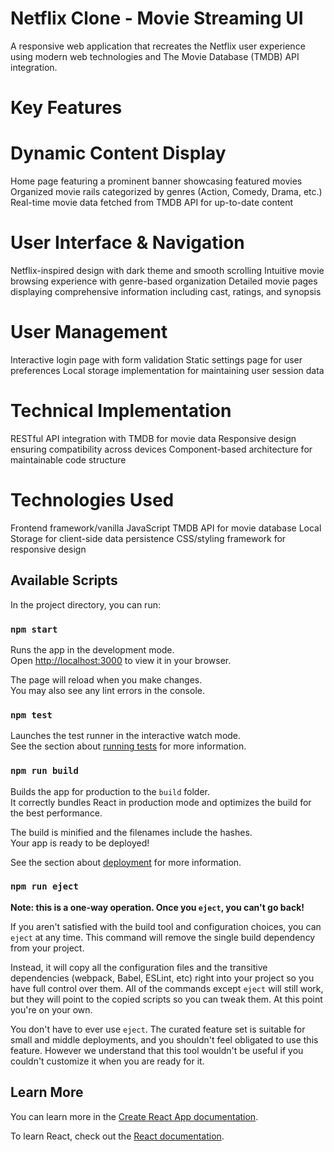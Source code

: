# Netflix Clone - Movie Streaming UI

A responsive web application that recreates the Netflix user experience using modern web technologies and The Movie Database (TMDB) API integration.
# Key Features
# Dynamic Content Display

Home page featuring a prominent banner showcasing featured movies
Organized movie rails categorized by genres (Action, Comedy, Drama, etc.)
Real-time movie data fetched from TMDB API for up-to-date content

# User Interface & Navigation

Netflix-inspired design with dark theme and smooth scrolling
Intuitive movie browsing experience with genre-based organization
Detailed movie pages displaying comprehensive information including cast, ratings, and synopsis

# User Management

Interactive login page with form validation
Static settings page for user preferences
Local storage implementation for maintaining user session data

# Technical Implementation

RESTful API integration with TMDB for movie data
Responsive design ensuring compatibility across devices
Component-based architecture for maintainable code structure

# Technologies Used

Frontend framework/vanilla JavaScript
TMDB API for movie database
Local Storage for client-side data persistence
CSS/styling framework for responsive design

## Available Scripts

In the project directory, you can run:

### `npm start`

Runs the app in the development mode.\
Open [http://localhost:3000](http://localhost:3000) to view it in your browser.

The page will reload when you make changes.\
You may also see any lint errors in the console.

### `npm test`

Launches the test runner in the interactive watch mode.\
See the section about [running tests](https://facebook.github.io/create-react-app/docs/running-tests) for more information.

### `npm run build`

Builds the app for production to the `build` folder.\
It correctly bundles React in production mode and optimizes the build for the best performance.

The build is minified and the filenames include the hashes.\
Your app is ready to be deployed!

See the section about [deployment](https://facebook.github.io/create-react-app/docs/deployment) for more information.

### `npm run eject`

**Note: this is a one-way operation. Once you `eject`, you can't go back!**

If you aren't satisfied with the build tool and configuration choices, you can `eject` at any time. This command will remove the single build dependency from your project.

Instead, it will copy all the configuration files and the transitive dependencies (webpack, Babel, ESLint, etc) right into your project so you have full control over them. All of the commands except `eject` will still work, but they will point to the copied scripts so you can tweak them. At this point you're on your own.

You don't have to ever use `eject`. The curated feature set is suitable for small and middle deployments, and you shouldn't feel obligated to use this feature. However we understand that this tool wouldn't be useful if you couldn't customize it when you are ready for it.

## Learn More

You can learn more in the [Create React App documentation](https://facebook.github.io/create-react-app/docs/getting-started).

To learn React, check out the [React documentation](https://reactjs.org/).
